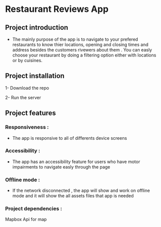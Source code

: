 
# Restaurant Reviews App

## Project introduction

- The mainly purpose of the app is to navigate to your prefered restaurants to know thier locations, opening and closing times and address besides the customers rivewers about them . 
You can easly choose your restaurant by doing a filtering option either with locations or by cuisines.

## Project installation 

1- Download the repo

2- Run the server

## Project features 

### Responsiveness : 

- The app is responsive to all of differents device screens 

### Accessibility  : 

- The app has an accessibility feature for users who have motor impairments to navigate easly through the page 

### Offline mode : 

- If the network disconnected , the app will show and work on offline mode and it will show the all assets files that app is needed   

### Project dependencies :

Mapbox Api for map   
